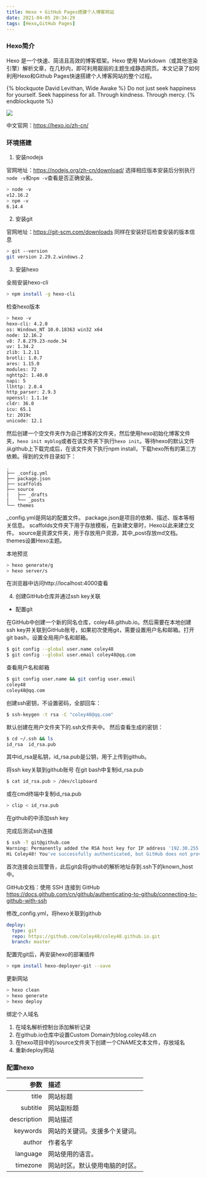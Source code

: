 ```yaml
---
title: Hexo + GitHub Pages搭建个人博客网站
date: 2021-04-05 20:34:29
tags: [Hexo,GitHub Pages]
---
```



### Hexo简介

Hexo 是一个快速、简洁且高效的博客框架。Hexo 使用 Markdown（或其他渲染引擎）解析文章，在几秒内，即可利用靓丽的主题生成静态网页。本文记录了如何利用Hexo和Github Pages快速搭建个人博客网站的整个过程。

{% blockquote David Levithan, Wide Awake %}
Do not just seek happiness for yourself. Seek happiness for all. Through kindness. Through mercy.
{% endblockquote %}

![ ](ssh%20and%20gpg%20keys.png)

中文官网：https://hexo.io/zh-cn/

### 环境搭建

1. 安装nodejs

官网地址：https://nodejs.org/zh-cn/download/
选择相应版本安装后分别执行`node -v`和`npm -v`查看是否正确安装。

```bash
> node -v
v12.16.2
> npm -v
6.14.4
```


2. 安装git

官网地址：https://git-scm.com/downloads
同样在安装好后检查安装的版本信息

```bash
> git --version
git version 2.29.2.windows.2
```

3. 安装hexo

全局安装hexo-cli

```bash
> npm install -g hexo-cli
```

检查hexo版本

```bash
> hexo -v
hexo-cli: 4.2.0
os: Windows_NT 10.0.18363 win32 x64
node: 12.16.2
v8: 7.8.279.23-node.34
uv: 1.34.2
zlib: 1.2.11
brotli: 1.0.7
ares: 1.15.0
modules: 72
nghttp2: 1.40.0
napi: 5
llhttp: 2.0.4
http_parser: 2.9.3
openssl: 1.1.1e
cldr: 36.0
icu: 65.1
tz: 2019c
unicode: 12.1
```

然后创建一个空文件夹作为自己博客的文件夹，然后使用hexo初始化博客文件夹，`hexo init myblog`或者在该文件夹下执行`hexo init`。等待hexo的默认文件从github上下载完成后，在该文件夹下执行npm install，下载hexo所有的第三方依赖。得到的文件目录如下：

```code
.
├── _config.yml
├── package.json
├── scaffolds
├── source
|   ├── _drafts
|   └── _posts
└── themes
```

_config.yml是网站的配置文件。
package.json是项目的依赖、描述、版本等相关信息。
scaffolds文件夹下用于存放模板，在新建文章时，Hexo以此来建立文件。
source是资源文件夹，用于存放用户资源，其中_post存放md文档。
themes设置Hexo主题。

本地预览

```bash
> hexo generate/g
> hexo server/s
```

在浏览器中访问http://localhost:4000查看

4. 创建GitHub仓库并通过ssh key关联

- 配置git

在GitHub中创建一个新的同名仓库，coley48.github.io。然后需要在本地创建ssh key并关联到GitHub账号，如果初次使用git，需要设置用户名和邮箱。打开git bash，设置全局用户名和邮箱。

```bash
$ git config --global user.name coley48
$ git config --global user.email coley48@qq.com
```

查看用户名和邮箱

```bash
$ git config user.name && git config user.email
coley48
coley48@qq.com
```

创建ssh密钥，不设置密码，全部回车：

```bash
$ ssh-keygen -t rsa -C "coley48@qq.com"
```

默认创建在用户文件夹下的.ssh文件夹中。
然后查看生成的密钥：

```bash
$ cd ~/.ssh && ls
id_rsa  id_rsa.pub
```

其中id_rsa是私钥，id_rsa.pub是公钥，用于上传到github。

将ssh key关联到github账号
在git bash中复制id_rsa.pub

```bash
$ cat id_rsa.pub > /dev/clipboard
```

或在cmd终端中复制id_rsa.pub

```bash
> clip < id_rsa.pub
```

在github的中添加ssh key

完成后测试ssh连接

```bash
$ ssh -T git@github.com
Warning: Permanently added the RSA host key for IP address '192.30.255.113' to the list of known hosts.
Hi Coley48! You've successfully authenticated, but GitHub does not provide shell access.
```

首次连接会出现警告，此后git会将github的解析地址存到.ssh下的known_host中。

GitHub文档：使用 SSH 连接到 GitHub
https://docs.github.com/cn/github/authenticating-to-github/connecting-to-github-with-ssh


修改_config.yml，将hexo关联到github

```yml
deploy:
  type: git
  repo: https://github.com/Coley48/coley48.github.io.git
  branch: master
```

配置完git后，再安装hexo的部署插件

```bash
> npm install hexo-deployer-git --save
```

更新网站

```bash
> hexo clean
> hexo generate
> hexo deploy
```

绑定个人域名

1. 在域名解析控制台添加解析记录
2. 在github.io仓库中设置Custom Domain为blog.coley48.cn
3. 在hexo项目中的/source文件夹下创建一个CNAME文本文件，存放域名
4. 重新deploy网站

### 配置hexo

|        参数 | 描述                           |
| ----------: | :----------------------------- |
|       title | 网站标题                       |
|    subtitle | 网站副标题                     |
| description | 网站描述                       |
|    keywords | 网站的关键词。支援多个关键词。 |
|      author | 作者名字                       |
|    language | 网站使用的语言。               |
|    timezone | 网站时区。默认使用电脑的时区。 |